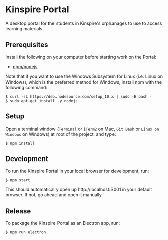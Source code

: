 # Kinspire Portal
A desktop portal for the students in Kinspire's orphanages to use to access learning materials.

## Prerequisites
Install the following on your computer before starting work on the Portal:

- [npm/nodejs](http://nodejs.org)

Note that if you want to use the Windows Subsystem for Linux (i.e. Linux on Windows), which is the preferred method for Windows, install npm with the following command:

```
$ curl -sL https://deb.nodesource.com/setup_10.x | sudo -E bash -
$ sudo apt-get install -y nodejs
```

## Setup

Open a terminal window (`Terminal` or `iTerm2` on Mac, `Git Bash` or `Linux on Windows` on Windows) at root of the project, and type:

```
$ npm install
```

## Development
To run the Kinspire Portal in your local browser for development, run:
```
$ npm start
```

This should automatically open up http://localhost:3001 in your default browser. If not, go ahead and open it manually.

## Release
To package the Kinspire Portal as an Electron app, run:
```
$ npm run electron
```
